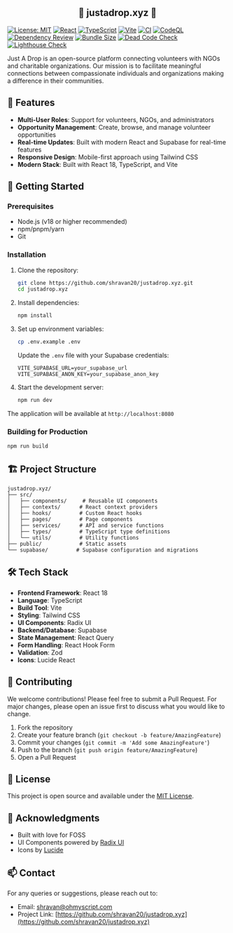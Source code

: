 <p align="center">
  <h2 align="center">🌊 justadrop.xyz 🌊 </h2>
</p>

[![License: MIT](https://img.shields.io/badge/License-MIT-blue.svg)](https://opensource.org/licenses/MIT)
[![React](https://img.shields.io/badge/React-18.x-blue)](https://reactjs.org/)
[![TypeScript](https://img.shields.io/badge/TypeScript-5.x-blue)](https://www.typescriptlang.org/)
[![Vite](https://img.shields.io/badge/Vite-5.x-646CFF)](https://vitejs.dev/)
[![CI](https://github.com/shravan20/justadrop.xyz/actions/workflows/ci.yml/badge.svg)](https://github.com/shravan20/justadrop.xyz/actions/workflows/ci.yml)
[![CodeQL](https://github.com/shravan20/justadrop.xyz/actions/workflows/codeql.yml/badge.svg)](https://github.com/shravan20/justadrop.xyz/actions/workflows/codeql.yml)
[![Dependency Review](https://github.com/shravan20/justadrop.xyz/actions/workflows/dependency-review.yml/badge.svg)](https://github.com/shravan20/justadrop.xyz/actions/workflows/dependency-review.yml)
[![Bundle Size](https://github.com/shravan20/justadrop.xyz/actions/workflows/bundle-size.yml/badge.svg)](https://github.com/shravan20/justadrop.xyz/actions/workflows/bundle-size.yml)
[![Dead Code Check](https://github.com/shravan20/justadrop.xyz/actions/workflows/dead-code.yml/badge.svg)](https://github.com/shravan20/justadrop.xyz/actions/workflows/dead-code.yml)
[![Lighthouse Check](https://github.com/shravan20/justadrop.xyz/actions/workflows/lighthouse.yml/badge.svg)](https://github.com/shravan20/justadrop.xyz/actions/workflows/lighthouse.yml)

Just A Drop is an open-source platform connecting volunteers with NGOs and charitable organizations. Our mission is to facilitate meaningful connections between compassionate individuals and organizations making a difference in their communities.

## 🌟 Features

- **Multi-User Roles**: Support for volunteers, NGOs, and administrators
- **Opportunity Management**: Create, browse, and manage volunteer opportunities
- **Real-time Updates**: Built with modern React and Supabase for real-time features
- **Responsive Design**: Mobile-first approach using Tailwind CSS
- **Modern Stack**: Built with React 18, TypeScript, and Vite

## 🚀 Getting Started

### Prerequisites

- Node.js (v18 or higher recommended)
- npm/pnpm/yarn
- Git

### Installation

1. Clone the repository:

   ```bash
   git clone https://github.com/shravan20/justadrop.xyz.git
   cd justadrop.xyz
   ```

2. Install dependencies:

   ```bash
   npm install
   ```

3. Set up environment variables:

   ```bash
   cp .env.example .env
   ```

   Update the `.env` file with your Supabase credentials:

   ```
   VITE_SUPABASE_URL=your_supabase_url
   VITE_SUPABASE_ANON_KEY=your_supabase_anon_key
   ```

4. Start the development server:

   ```bash
   npm run dev
   ```

The application will be available at `http://localhost:8080`

### Building for Production

```bash
npm run build
```

## 🏗️ Project Structure

```
justadrop.xyz/
├── src/
│   ├── components/     # Reusable UI components
│   ├── contexts/      # React context providers
│   ├── hooks/         # Custom React hooks
│   ├── pages/         # Page components
│   ├── services/      # API and service functions
│   ├── types/         # TypeScript type definitions
│   └── utils/         # Utility functions
├── public/            # Static assets
└── supabase/         # Supabase configuration and migrations
```

## 🛠️ Tech Stack

- **Frontend Framework**: React 18
- **Language**: TypeScript
- **Build Tool**: Vite
- **Styling**: Tailwind CSS
- **UI Components**: Radix UI
- **Backend/Database**: Supabase
- **State Management**: React Query
- **Form Handling**: React Hook Form
- **Validation**: Zod
- **Icons**: Lucide React

## 🤝 Contributing

We welcome contributions! Please feel free to submit a Pull Request. For major changes, please open an issue first to discuss what you would like to change.

1. Fork the repository
2. Create your feature branch (`git checkout -b feature/AmazingFeature`)
3. Commit your changes (`git commit -m 'Add some AmazingFeature'`)
4. Push to the branch (`git push origin feature/AmazingFeature`)
5. Open a Pull Request

## 📝 License

This project is open source and available under the [MIT License](LICENSE).

## 🙏 Acknowledgments

- Built with love for FOSS
- UI Components powered by [Radix UI](https://www.radix-ui.com/)
- Icons by [Lucide](https://lucide.dev/)

## 📫 Contact

For any queries or suggestions, please reach out to:

- Email: <shravan@ohmyscript.com>
- Project Link: [https://github.com/shravan20/justadrop.xyz](https://github.com/shravan20/justadrop.xyz)
